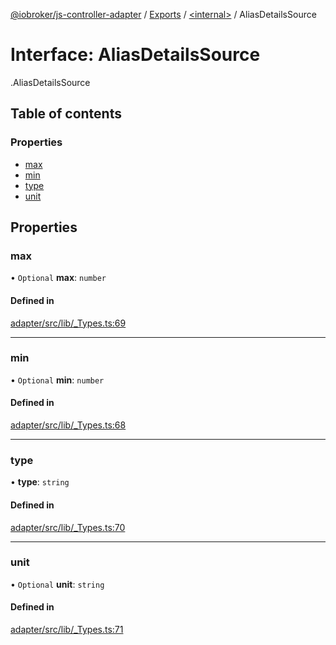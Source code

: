 [@iobroker/js-controller-adapter](../README.md) / [Exports](../modules.md) / [<internal\>](../modules/internal_.md) / AliasDetailsSource

# Interface: AliasDetailsSource

[<internal>](../modules/internal_.md).AliasDetailsSource

## Table of contents

### Properties

- [max](internal_.AliasDetailsSource.md#max)
- [min](internal_.AliasDetailsSource.md#min)
- [type](internal_.AliasDetailsSource.md#type)
- [unit](internal_.AliasDetailsSource.md#unit)

## Properties

### max

• `Optional` **max**: `number`

#### Defined in

[adapter/src/lib/_Types.ts:69](https://github.com/ioBroker/ioBroker.js-controller/blob/d87d529d/packages/adapter/src/lib/_Types.ts#L69)

___

### min

• `Optional` **min**: `number`

#### Defined in

[adapter/src/lib/_Types.ts:68](https://github.com/ioBroker/ioBroker.js-controller/blob/d87d529d/packages/adapter/src/lib/_Types.ts#L68)

___

### type

• **type**: `string`

#### Defined in

[adapter/src/lib/_Types.ts:70](https://github.com/ioBroker/ioBroker.js-controller/blob/d87d529d/packages/adapter/src/lib/_Types.ts#L70)

___

### unit

• `Optional` **unit**: `string`

#### Defined in

[adapter/src/lib/_Types.ts:71](https://github.com/ioBroker/ioBroker.js-controller/blob/d87d529d/packages/adapter/src/lib/_Types.ts#L71)
